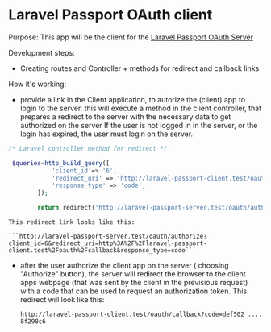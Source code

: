 # Laravel Passport OAuth client

Purpose:
This app will be the client for the [Laravel Passport OAuth Server](https://github.com/iss1977/laravel9-passport-OAuth-server)


Development steps:
- Creating routes and Controller + methods for redirect and callback links




How it's working:

-   provide a link in the Client application, to autorize the (client) app to login to the server.
    this will execute a method in the client controller, that prepares a redirect to the server with the necessary data to get authorized on the server
    If the user is not logged in in the server, or the login has expired, the user must login on the server.

```php
/* Laravel controller method for redirect */

 $queries=http_build_query([
            'client_id'=> '6',
            'redirect_uri' => 'http://laravel-passport-client.test/oauth/callback',
            'response_type' => 'code',
        ]);

        return redirect('http://laravel-passport-server.test/oauth/authorize'.'?'.$queries);
```

    This redirect link looks like this:

    ```http://laravel-passport-server.test/oauth/authorize?client_id=6&redirect_uri=http%3A%2F%2Flaravel-passport-client.test%2Foauth%2Fcallback&response_type=code```

- after the user authorize the client app on the server ( choosing "Authorize" button), the server will redirect the browser to the client apps webpage (that was sent by the client in the previsious request) with a code that can be used to request an authorization token. This redirect will look like this:

    ```http://laravel-passport-client.test/oauth/callback?code=def502 .... 8f298c6```


